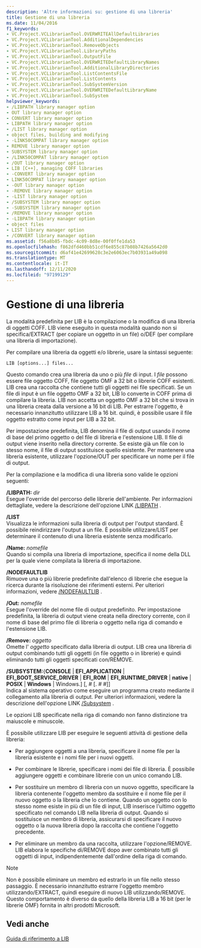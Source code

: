 ```yaml
---
description: 'Altre informazioni su: gestione di una libreria'
title: Gestione di una libreria
ms.date: 11/04/2016
f1_keywords:
- VC.Project.VCLibrarianTool.OVERWRITEAllDefaultLibraries
- VC.Project.VCLibrarianTool.AdditionalDependencies
- VC.Project.VCLibrarianTool.RemoveObjects
- VC.Project.VCLibrarianTool.LibraryPaths
- VC.Project.VCLibrarianTool.OutputFile
- VC.Project.VCLibrarianTool.OVERWRITEDefaultLibraryNames
- VC.Project.VCLibrarianTool.AdditionalLibraryDirectories
- VC.Project.VCLibrarianTool.ListContentsFile
- VC.Project.VCLibrarianTool.ListContents
- VC.Project.VCLibrarianTool.SubSystemVersion
- VC.Project.VCLibrarianTool.OVERWRITEDefaultLibraryName
- VC.Project.VCLibrarianTool.SubSystem
helpviewer_keywords:
- /LIBPATH library manager option
- OUT library manager option
- CONVERT library manager option
- LIBPATH library manager option
- /LIST library manager option
- object files, building and modifying
- -LINK50COMPAT library manager option
- REMOVE library manager option
- SUBSYSTEM library manager option
- /LINK50COMPAT library manager option
- /OUT library manager option
- LIB [C++], managing COFF libraries
- -CONVERT library manager option
- LINK50COMPAT library manager option
- -OUT library manager option
- -REMOVE library manager option
- -LIST library manager option
- /SUBSYSTEM library manager option
- -SUBSYSTEM library manager option
- /REMOVE library manager option
- -LIBPATH library manager option
- object files
- LIST library manager option
- /CONVERT library manager option
ms.assetid: f56a8b85-fbdc-4c09-8d8e-00f0ffe1da53
ms.openlocfilehash: f862dfd460bb51cdf6e855c87b08b7426a5642d0
ms.sourcegitcommit: d6af41e42699628c3e2e6063ec7b03931a49a098
ms.translationtype: MT
ms.contentlocale: it-IT
ms.lasthandoff: 12/11/2020
ms.locfileid: "97199129"
---
```

# <a name="managing-a-library"></a>Gestione di una libreria

La modalità predefinita per LIB è la compilazione o la modifica di una libreria di oggetti COFF. LIB viene eseguito in questa modalità quando non si specifica/EXTRACT (per copiare un oggetto in un file) o/DEF (per compilare una libreria di importazione).

Per compilare una libreria da oggetti e/o librerie, usare la sintassi seguente:

```
LIB [options...] files...
```

Questo comando crea una libreria da uno o più *file* di input. I *file* possono essere file oggetto COFF, file oggetto OMF a 32 bit o librerie COFF esistenti. LIB crea una raccolta che contiene tutti gli oggetti nei file specificati. Se un file di input è un file oggetto OMF a 32 bit, LIB lo converte in COFF prima di compilare la libreria. LIB non accetta un oggetto OMF a 32 bit che si trova in una libreria creata dalla versione a 16 bit di LIB. Per estrarre l'oggetto, è necessario innanzitutto utilizzare LIB a 16 bit. quindi, è possibile usare il file oggetto estratto come input per LIB a 32 bit.

Per impostazione predefinita, LIB denomina il file di output usando il nome di base del primo oggetto o del file di libreria e l'estensione LIB. Il file di output viene inserito nella directory corrente. Se esiste già un file con lo stesso nome, il file di output sostituisce quello esistente. Per mantenere una libreria esistente, utilizzare l'opzione/OUT per specificare un nome per il file di output.

Per la compilazione e la modifica di una libreria sono valide le opzioni seguenti:

**/LIBPATH:** *dir*<br/>
Esegue l'override del percorso delle librerie dell'ambiente. Per informazioni dettagliate, vedere la descrizione dell'opzione LINK [/LIBPATH](libpath-additional-libpath.md) .

**/LIST**<br/>
Visualizza le informazioni sulla libreria di output per l'output standard. È possibile reindirizzare l'output a un file. È possibile utilizzare/LIST per determinare il contenuto di una libreria esistente senza modificarlo.

**/Name:** *nomefile*<br/>
Quando si compila una libreria di importazione, specifica il nome della DLL per la quale viene compilata la libreria di importazione.

**/NODEFAULTLIB**<br/>
Rimuove una o più librerie predefinite dall'elenco di librerie che esegue la ricerca durante la risoluzione dei riferimenti esterni. Per ulteriori informazioni, vedere [/NODEFAULTLIB](nodefaultlib-ignore-libraries.md) .

**/Out:** *nomefile*<br/>
Esegue l'override del nome file di output predefinito. Per impostazione predefinita, la libreria di output viene creata nella directory corrente, con il nome di base del primo file di libreria o oggetto nella riga di comando e l'estensione LIB.

**/Remove:** *oggetto*<br/>
Omette l' *oggetto* specificato dalla libreria di output. LIB crea una libreria di output combinando tutti gli oggetti (in file oggetto o in librerie) e quindi eliminando tutti gli oggetti specificati con/REMOVE.

**/SUBSYSTEM:**{**CONSOLE** &#124; **EFI_APPLICATION** &#124; **EFI_BOOT_SERVICE_DRIVER** &#124; **EFI_ROM** &#124; **EFI_RUNTIME_DRIVER** &#124; **native** &#124; **POSIX** &#124; **Windows** &#124; Windows.] [, # [. # #]]<br/>
Indica al sistema operativo come eseguire un programma creato mediante il collegamento alla libreria di output. Per ulteriori informazioni, vedere la descrizione dell'opzione LINK [/Subsystem](subsystem-specify-subsystem.md) .

Le opzioni LIB specificate nella riga di comando non fanno distinzione tra maiuscole e minuscole.

È possibile utilizzare LIB per eseguire le seguenti attività di gestione della libreria:

- Per aggiungere oggetti a una libreria, specificare il nome file per la libreria esistente e i nomi file per i nuovi oggetti.

- Per combinare le librerie, specificare i nomi dei file di libreria. È possibile aggiungere oggetti e combinare librerie con un unico comando LIB.

- Per sostituire un membro di libreria con un nuovo oggetto, specificare la libreria contenente l'oggetto membro da sostituire e il nome file per il nuovo oggetto o la libreria che lo contiene. Quando un oggetto con lo stesso nome esiste in più di un file di input, LIB inserisce l'ultimo oggetto specificato nel comando LIB nella libreria di output. Quando si sostituisce un membro di libreria, assicurarsi di specificare il nuovo oggetto o la nuova libreria dopo la raccolta che contiene l'oggetto precedente.

- Per eliminare un membro da una raccolta, utilizzare l'opzione/REMOVE. LIB elabora le specifiche di/REMOVE dopo aver combinato tutti gli oggetti di input, indipendentemente dall'ordine della riga di comando.

> [!NOTE]
> Non è possibile eliminare un membro ed estrarlo in un file nello stesso passaggio. È necessario innanzitutto estrarre l'oggetto membro utilizzando/EXTRACT, quindi eseguire di nuovo LIB utilizzando/REMOVE. Questo comportamento è diverso da quello della libreria LIB a 16 bit (per le librerie OMF) fornita in altri prodotti Microsoft.

## <a name="see-also"></a>Vedi anche

[Guida di riferimento a LIB](lib-reference.md)
